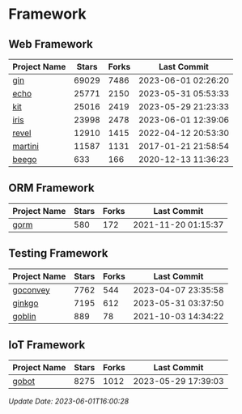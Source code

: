 # Framework

## Web Framework
| Project Name | Stars | Forks | Last Commit |
| ------------ | ----- | ----- | ----------- |
| [gin](https://github.com/gin-gonic/gin) | 69029 | 7486 | 2023-06-01 02:26:20 |
| [echo](https://github.com/labstack/echo) | 25771 | 2150 | 2023-05-31 05:53:33 |
| [kit](https://github.com/go-kit/kit) | 25016 | 2419 | 2023-05-29 21:23:33 |
| [iris](https://github.com/kataras/iris) | 23998 | 2478 | 2023-06-01 12:39:06 |
| [revel](https://github.com/revel/revel) | 12910 | 1415 | 2022-04-12 20:53:30 |
| [martini](https://github.com/go-martini/martini) | 11587 | 1131 | 2017-01-21 21:58:54 |
| [beego](https://github.com/astaxie/beego) | 633 | 166 | 2020-12-13 11:36:23 |

## ORM Framework
| Project Name | Stars | Forks | Last Commit |
| ------------ | ----- | ----- | ----------- |
| [gorm](https://github.com/jinzhu/gorm) | 580 | 172 | 2021-11-20 01:15:37 |

## Testing Framework
| Project Name | Stars | Forks | Last Commit |
| ------------ | ----- | ----- | ----------- |
| [goconvey](https://github.com/smartystreets/goconvey) | 7762 | 544 | 2023-04-07 23:35:58 |
| [ginkgo](https://github.com/onsi/ginkgo) | 7195 | 612 | 2023-05-31 03:37:50 |
| [goblin](https://github.com/franela/goblin) | 889 | 78 | 2021-10-03 14:34:22 |

## IoT Framework
| Project Name | Stars | Forks | Last Commit |
| ------------ | ----- | ----- | ----------- |
| [gobot](https://github.com/hybridgroup/gobot) | 8275 | 1012 | 2023-05-29 17:39:03 |

*Update Date: 2023-06-01T16:00:28*